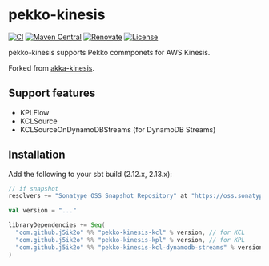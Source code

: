 # pekko-kinesis

[![CI](https://github.com/j5ik2o/pekko-kinesis/workflows/CI/badge.svg)](https://github.com/j5ik2o/pekko-kinesis/actions?query=workflow%3ACI)
[![Maven Central](https://maven-badges.herokuapp.com/maven-central/com.github.j5ik2o/pekko-kinesis-kcl_2.13/badge.svg)](https://maven-badges.herokuapp.com/maven-central/com.github.j5ik2o/pekko-kinesis-kcl_2.13)
[![Renovate](https://img.shields.io/badge/renovate-enabled-brightgreen.svg)](https://renovatebot.com)
[![License](https://img.shields.io/badge/License-MIT-blue.svg)](https://opensource.org/licenses/MIT)

pekko-kinesis supports Pekko commponets for AWS Kinesis.

Forked from [akka-kinesis](https://github.com/j5ik2o/akka-kinesis).

## Support features

- KPLFlow
- KCLSource
- KCLSourceOnDynamoDBStreams (for DynamoDB Streams)

## Installation

Add the following to your sbt build (2.12.x, 2.13.x):

```scala
// if snapshot
resolvers += "Sonatype OSS Snapshot Repository" at "https://oss.sonatype.org/content/repositories/snapshots/"

val version = "..."

libraryDependencies += Seq(
  "com.github.j5ik2o" %% "pekko-kinesis-kcl" % version, // for KCL
  "com.github.j5ik2o" %% "pekko-kinesis-kpl" % version, // for KPL
  "com.github.j5ik2o" %% "pekko-kinesis-kcl-dynamodb-streams" % version // for KCL with DynamoDB Streams
)
```
